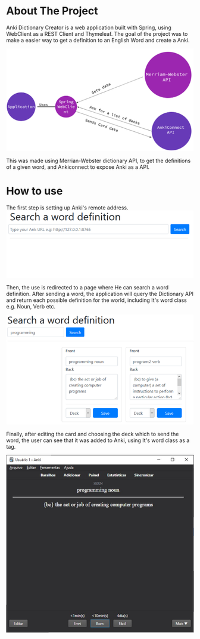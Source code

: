 # About The Project

Anki Dictionary Creator is a web application built with Spring, using WebClient as a REST Client and Thymeleaf. The goal of the project was to make a easier way to get a definition to an English Word and create a Anki.

![Project Diagram](src/main/resources/static/img/project_diagram.png)

This was made using Merrian-Webster dictionary API, to get the definitions of a given word, and Ankiconnect to expose Anki as a API.

# How to use

The first step is setting up Anki's remote address.
![Setting up Anki's address](src/main/resources/static/img/project_url.png)

Then, the use is redirected to a page where He can search a word definition. After sending a word, the application will query the Dictionary API and return each possible definition for the world, including It's word class e.g. Noun, Verb etc.

![Card definitions](src/main/resources/static/img/project_definitions.png)

Finally, after editing the card and choosing the deck which to send the word, the user can see that it was added to Anki, using It's word class as a tag.

![Showing the card on Anki](src/main/resources/static/img/project_anki.jpg)